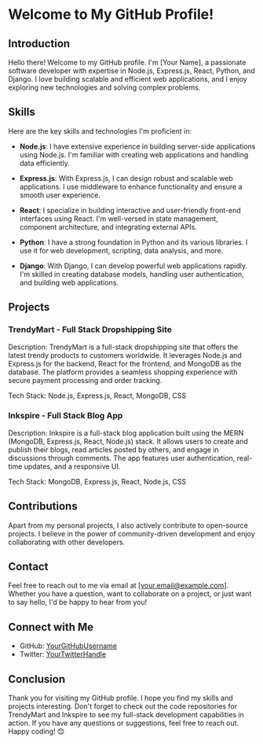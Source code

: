# Welcome to My GitHub Profile!


## Introduction

Hello there! Welcome to my GitHub profile. I'm [Your Name], a passionate software developer with expertise in Node.js, Express.js, React, Python, and Django. I love building scalable and efficient web applications, and I enjoy exploring new technologies and solving complex problems.

## Skills

Here are the key skills and technologies I'm proficient in:

- **Node.js**: I have extensive experience in building server-side applications using Node.js. I'm familiar with creating web applications and handling data efficiently.

- **Express.js**: With Express.js, I can design robust and scalable web applications. I use middleware to enhance functionality and ensure a smooth user experience.

- **React**: I specialize in building interactive and user-friendly front-end interfaces using React. I'm well-versed in state management, component architecture, and integrating external APIs.

- **Python**: I have a strong foundation in Python and its various libraries. I use it for web development, scripting, data analysis, and more.

- **Django**: With Django, I can develop powerful web applications rapidly. I'm skilled in creating database models, handling user authentication, and building web applications.

## Projects

### TrendyMart - Full Stack Dropshipping Site

Description: TrendyMart is a full-stack dropshipping site that offers the latest trendy products to customers worldwide. It leverages Node.js and Express.js for the backend, React for the frontend, and MongoDB as the database. The platform provides a seamless shopping experience with secure payment processing and order tracking.

Tech Stack: Node.js, Express.js, React, MongoDB, CSS

### Inkspire - Full Stack Blog App

Description: Inkspire is a full-stack blog application built using the MERN (MongoDB, Express.js, React, Node.js) stack. It allows users to create and publish their blogs, read articles posted by others, and engage in discussions through comments. The app features user authentication, real-time updates, and a responsive UI.

Tech Stack: MongoDB, Express.js, React, Node.js, CSS

## Contributions

Apart from my personal projects, I also actively contribute to open-source projects. I believe in the power of community-driven development and enjoy collaborating with other developers.

## Contact

Feel free to reach out to me via email at [your.email@example.com]. Whether you have a question, want to collaborate on a project, or just want to say hello, I'd be happy to hear from you!

## Connect with Me

- GitHub: [YourGitHubUsername](https://github.com/abenable)
- Twitter: [YourTwitterHandle](https://twitter.com/abe_naitwe)

## Conclusion

Thank you for visiting my GitHub profile. I hope you find my skills and projects interesting. Don't forget to check out the code repositories for TrendyMart and Inkspire to see my full-stack development capabilities in action. If you have any questions or suggestions, feel free to reach out. Happy coding! 😊
